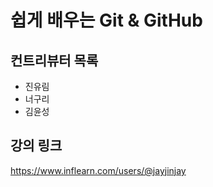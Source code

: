 # 쉽게 배우는 Git & GitHub

## 컨트리뷰터 목록

- 진유림
- 너구리
- 김윤성

## 강의 링크

https://www.inflearn.com/users/@jayjinjay
